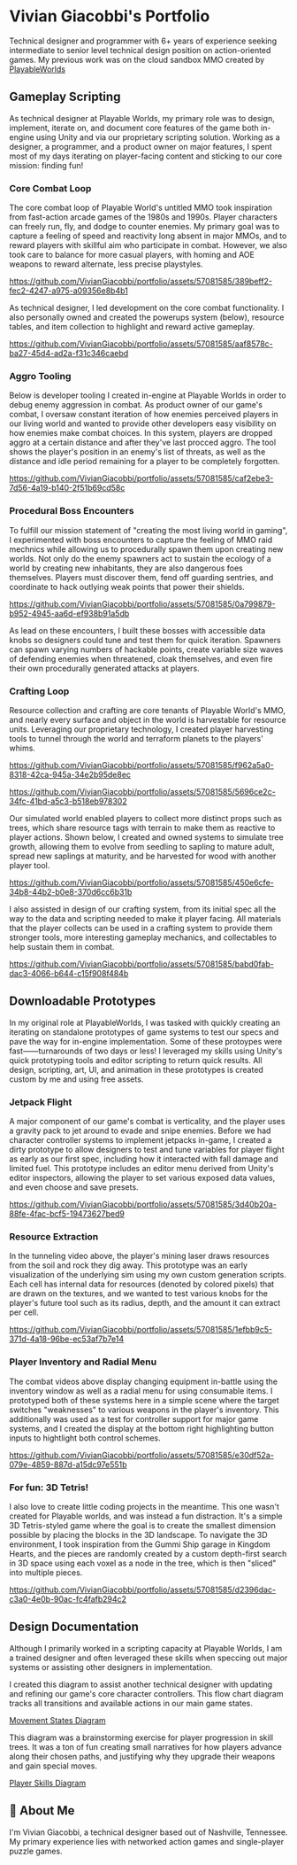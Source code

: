 # Vivian Giacobbi's Portfolio

Technical designer and programmer with 6+ years of experience seeking intermediate to senior level technical design position on action-oriented games. My previous work was on the cloud sandbox MMO created by [PlayableWorlds](https://www.playableworlds.com/)

## Gameplay Scripting
As technical designer at Playable Worlds, my primary role was to design, implement, iterate on, and document core features of the game both in-engine using Unity and via our proprietary scripting solution. Working as a designer, a programmer, and a product owner on major features, I spent most of my days iterating on player-facing content and sticking to our core mission: finding fun!

### Core Combat Loop
The core combat loop of Playable World's untitled MMO took inspiration from fast-action arcade games of the 1980s and 1990s. Player characters can freely run, fly, and dodge to counter enemies. My primary goal was to capture a feeling of speed and reactivity long absent in major MMOs, and to reward players with skillful aim who participate in combat. However, we also took care to balance for more casual players, with homing and AOE weapons to reward alternate, less precise playstyles.

https://github.com/VivianGiacobbi/portfolio/assets/57081585/389beff2-fec2-4247-a975-a09356e8b4b1

As technical designer, I led development on the core combat functionality. I also personally owned and created the powerups system (below), resource tables, and item collection to highlight and reward active gameplay.

https://github.com/VivianGiacobbi/portfolio/assets/57081585/aaf8578c-ba27-45d4-ad2a-f31c346caebd

### Aggro Tooling
Below is developer tooling I created  in-engine at Playable Worlds in order to debug enemy aggression in combat. As product owner of our game's combat, I oversaw constant iteration of how enemies perceived players in our living world and wanted to provide other developers easy visibility on how enemies make combat choices. In this system, players are dropped aggro at a certain distance and after they've last procced aggro. The tool shows the player's position in an enemy's list of threats, as well as the distance and idle period remaining for a player to be completely forgotten.

https://github.com/VivianGiacobbi/portfolio/assets/57081585/caf2ebe3-7d56-4a19-b140-2f51b69cd58c

### Procedural Boss Encounters
To fulfill our mission statement of "creating the most living world in gaming", I experimented with boss encounters to capture the feeling of MMO raid mechnics while allowing us to procedurally spawn them upon creating new worlds. Not only do the enemy spawners act to sustain the ecology of a world by creating new inhabitants, they are also dangerous foes themselves. Players must discover them, fend off guarding sentries, and coordinate to hack outlying weak points that power their shields. 

https://github.com/VivianGiacobbi/portfolio/assets/57081585/0a799879-b952-4945-aa6d-ef938b91a5db

As lead on these encounters, I built these bosses with accessible data knobs so designers could tune and test them for quick iteration. Spawners can spawn varying numbers of hackable points, create variable size waves of defending enemies when threatened, cloak themselves, and even fire their own procedurally generated attacks at players.

### Crafting Loop
Resource collection and crafting are core tenants of Playable World's MMO, and nearly every surface and object in the world is harvestable for resource units. Leveraging our proprietary technology, I created player harvesting tools to tunnel through the world and terraform planets to the players' whims.

https://github.com/VivianGiacobbi/portfolio/assets/57081585/f962a5a0-8318-42ca-945a-34e2b95de8ec

https://github.com/VivianGiacobbi/portfolio/assets/57081585/5696ce2c-34fc-41bd-a5c3-b518eb978302

Our simulated world enabled players to collect more distinct props such as trees, which share resource tags with terrain to make them as reactive to player actions. Shown below, I created and owned systems to simulate tree growth, allowing them to evolve from seedling to sapling to mature adult, spread new saplings at maturity, and be harvested for wood with another player tool.

https://github.com/VivianGiacobbi/portfolio/assets/57081585/450e6cfe-34b8-44b2-b0e8-370d6cc6b31b

I also assisted in design of our crafting system, from its initial spec all the way to the data and scripting needed to make it player facing. All materials that the player collects can be used in a crafting system to provide them stronger tools, more interesting gameplay mechanics, and collectables to help sustain them in combat.

https://github.com/VivianGiacobbi/portfolio/assets/57081585/babd0fab-dac3-4066-b644-c15f908f484b

## Downloadable Prototypes
In my original role at PlayableWorlds, I was tasked with quickly creating an iterating on standalone prototypes of game systems to test our specs and pave the way for in-engine implementation. Some of these protoypes were fast——turnarounds of two days or less! I leveraged my skills using Unity's quick prototyping tools and editor scripting to return quick results. All design, scripting, art, UI, and animation in these prototypes is created custom by me and using free assets.

### Jetpack Flight
A major component of our game's combat is verticality, and the player uses a gravity pack to jet around to evade and snipe enemies. Before we had character controller systems to implement jetpacks in-game, I created a dirty prototype to allow designers to test and tune variables for player flight as early as our first spec, including how it interacted with fall damage and limited fuel. This prototype includes an editor menu derived from Unity's editor inspectors, allowing the player to set various exposed data values, and even choose and save presets.

https://github.com/VivianGiacobbi/portfolio/assets/57081585/3d40b20a-88fe-4fac-bcf5-19473627bed9

### Resource Extraction
In the tunneling video above, the player's mining laser draws resources from the soil and rock they dig away. This prototype was an early visualization of the underlying sim using my own custom generation scripts. Each cell has internal data for resources (denoted by colored pixels) that are drawn on the textures, and we wanted to test various knobs for the player's future tool such as its radius, depth, and the amount it can extract per cell.

https://github.com/VivianGiacobbi/portfolio/assets/57081585/1efbb9c5-371d-4a18-96be-ec53af7b7e14

### Player Inventory and Radial Menu
The combat videos above display changing equipment in-battle using the inventory window as well as a radial menu for using consumable items. I prototyped both of these systems here in a simple scene where the target switches "weaknesses" to various weapons in the player's inventory. This additionally was used as a test for controller support for major game systems, and I created the display at the bottom right highlighting button inputs to hightlight both control schemes.

https://github.com/VivianGiacobbi/portfolio/assets/57081585/e30df52a-079e-4859-887d-a15dc97e551b

### For fun: 3D Tetris!
I also love to create little coding projects in the meantime. This one wasn't created for Playable worlds, and was instead a fun distraction. It's a simple 3D Tetris-styled game where the goal is to create the smallest dimension possible by placing the blocks in the 3D landscape. To navigate the 3D environment, I took inspiration from the Gummi Ship garage in Kingdom Hearts, and the pieces are randomly created by a custom depth-first search in 3D space using each voxel as a node in the tree, which is then "sliced" into multiple pieces.

https://github.com/VivianGiacobbi/portfolio/assets/57081585/d2396dac-c3a0-4e0b-90ac-fc4fafb294c2

## Design Documentation
Although I primarily worked in a scripting capacity at Playable Worlds, I am a trained designer and often leveraged these skills when speccing out major systems or assisting other designers in implementation.

I created this diagram to assist another technical designer with updating and refining our game's core character controllers. This flow chart diagram tracks all transitions and available actions in our main game states.

[Movement States Diagram](https://github.com/VivianGiacobbi/portfolio/blob/5aa8218518b3b90f0593f90307d6319546edd687/giacobbi_diagram_movement.pdf)

This diagram was a brainstorming exercise for player progression in skill trees. It was a ton of fun creating small narratives for how players advance along their chosen paths, and justifying why they upgrade their weapons and gain special moves.

[Player Skills Diagram](https://github.com/VivianGiacobbi/portfolio/blob/dbb81cd9df6b5b765bc3e65d102ec1d98f3a7d60/giacobbi_diagram_skills.pdf)

## 🚀 About Me
I'm Vivian Giacobbi, a technical designer based out of Nashville, Tennessee. My primary experience lies with networked action games and single-player puzzle games.
